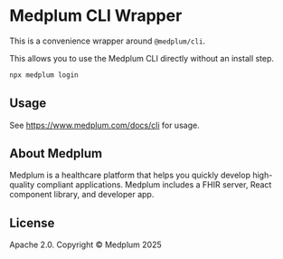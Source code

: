 # Medplum CLI Wrapper

This is a convenience wrapper around `@medplum/cli`.

This allows you to use the Medplum CLI directly without an install step.

```bash
npx medplum login
```

## Usage

See <https://www.medplum.com/docs/cli> for usage.

## About Medplum

Medplum is a healthcare platform that helps you quickly develop high-quality compliant applications. Medplum includes a FHIR server, React component library, and developer app.

## License

Apache 2.0. Copyright &copy; Medplum 2025
